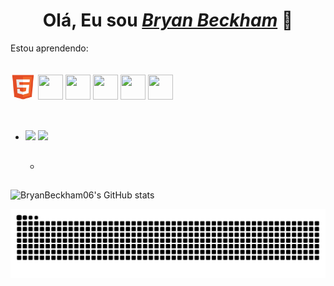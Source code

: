 <div>
  <h1 align="center">Olá, Eu sou <a href="https://www.instagram.com/beckhamz._/"><i>Bryan Beckham</i></a> 👻</h1>
</div>

    
  Estou aprendendo:
  

  <img height="40" width="40" src="https://raw.githubusercontent.com/devicons/devicon/master/icons/html5/html5-original.svg">
  <img width="40" height="40" vspace="20" src="https://cdn.worldvectorlogo.com/logos/css-3.svg">
  <img src="https://cdn.jsdelivr.net/gh/devicons/devicon/icons/java/java-original.svg" width="40" height="40"/>
  <img src="https://www.techbaz.org/Course/img/c-logo.png" width="40px" height="40px">
  <img src="https://cdn4.iconfinder.com/data/icons/iconsimple-logotypes/512/github-512.png" height="40px" width="40px">
  <a name="README"><img src="https://martinchavez.github.io/Assets/Logos/javascript.svg" width="40x" height="40px" />
   
- ##
      
  <div>
  <a href="https://github.com/BryanBeckham06" target="_blank"><img src="https://img.shields.io/badge/GitHub-100000?style=for-the-badge&logo=github&logoColor=white" target="_blank"></a>
  <a href="https://www.instagram.com/beckhamz._/" target="_blank"><img src="https://img.shields.io/badge/-Instagram-%23E4405F?style=for-the-badge&logo=instagram&logoColor=white" target="_blank"></a>
 	 
     - ## 
  
  </a> 
   <div>
![BryanBeckham06's GitHub stats](https://github-readme-stats.vercel.app/api?username=BryanBeckham06&show_icons=true&theme=radical)
</div>
</h1>

<img align="center" alt="snake eating my contributions" src="https://raw.githubusercontent.com/vinimanzano/vinimanzano/output/github-contribution-grid-snake-dark.svg">


